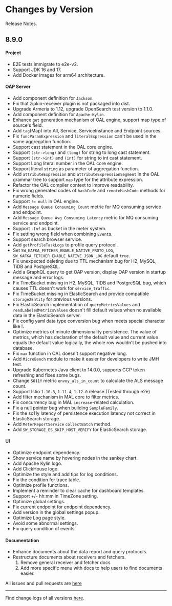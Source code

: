 Changes by Version
==================
Release Notes.

8.9.0
------------------

#### Project

* E2E tests immigrate to e2e-v2.
* Support JDK 16 and 17.
* Add Docker images for arm64 architecture.

#### OAP Server

* Add component definition for `Jackson`.
* Fix that zipkin-receiver plugin is not packaged into dist.
* Upgrade Armeria to 1.12, upgrade OpenSearch test version to 1.1.0.
* Add component definition for `Apache-Kylin`.
* Enhance `get` generation mechanism of OAL engine, support map type of source's field.
* Add `tag`(Map) into All, Service, ServiceInstance and Endpoint sources.
* Fix `funcParamExpression` and `literalExpression` can't be used in the same aggregation function.
* Support cast statement in the OAL core engine.
* Support `(str->long)` and `(long)` for string to long cast statement.
* Support `(str->int)` and `(int)` for string to int cast statement.
* Support Long literal number in the OAL core engine.
* Support literal `string` as parameter of aggregation function.
* Add `attributeExpression` and `attributeExpressionSegment` in the OAL grammar tree to support `map` type for the
  attribute expression.
* Refactor the OAL compiler context to improve readability.
* Fix wrong generated codes of `hashCode` and `remoteHashCode` methods for numeric fields.
* Support `!= null` in OAL engine.
* Add `Message Queue Consuming Count` metric for MQ consuming service and endpoint.
* Add `Message Queue Avg Consuming Latency` metric for MQ consuming service and endpoint.
* Support `-Inf` as bucket in the meter system.
* Fix setting wrong field when combining `Event`s.
* Support search browser service.
* Add `getProfileTaskLogs` to profile query protocol.
* Set `SW_KAFKA_FETCHER_ENABLE_NATIVE_PROTO_LOG`, `SW_KAFKA_FETCHER_ENABLE_NATIVE_JSON_LOG` default `true`.
* Fix unexpected deleting due to TTL mechanism bug for H2, MySQL, TiDB and PostgreSQL.
* Add a GraphQL query to get OAP version, display OAP version in startup message and error logs.
* Fix TimeBucket missing in H2, MySQL, TiDB and PostgreSQL bug, which causes TTL doesn't work for `service_traffic`.
* Fix TimeBucket missing in ElasticSearch and provide compatible `storage2Entity` for previous versions.
* Fix ElasticSearch implementation of `queryMetricsValues` and `readLabeledMetricsValues` doesn't fill default values
  when no available data in the ElasticSearch server.
* Fix config yaml data type conversion bug when meets special character like !.
* Optimize metrics of minute dimensionality persistence. The value of metrics, which has declaration of the default
  value and current value equals the default value logically, the whole row wouldn't be pushed into database.
* Fix `max` function in OAL doesn't support negative long.
* Add `MicroBench` module to make it easier for developers to write JMH test.
* Upgrade Kubernetes Java client to 14.0.0, supports GCP token refreshing and fixes some bugs.
* Change `SO11Y` metric `envoy_als_in_count` to calculate the ALS message count.
* Support Istio `1.10.3`, `1.11.4`, `1.12.0` release.(Tested through e2e)
* Add filter mechanism in MAL core to filter metrics.
* Fix concurrency bug in MAL `increase`-related calculation.
* Fix a null pointer bug when building `SampleFamily`.
* Fix the so11y latency of persistence execution latency not correct in ElasticSearch storage.
* Add `MeterReportService` `collectBatch` method. 
* Add `SW_STORAGE_ES_SKIP_HOST_VERIFY` for ElasticSearch storage.

#### UI

* Optimize endpoint dependency.
* Show service name by hovering nodes in the sankey chart.
* Add Apache Kylin logo.
* Add ClickHouse logo.
* Optimize the style and add tips for log conditions.
* Fix the condition for trace table.
* Optimize profile functions.
* Implement a reminder to clear cache for dashboard templates.
* Support +/- hh:mm in TimeZone setting.
* Optimize global settings.
* Fix current endpoint for endpoint dependency.
* Add version in the global settings popup.
* Optimize Log page style.
* Avoid some abnormal settings.
* Fix query condition of events.

#### Documentation

* Enhance documents about the data report and query protocols.
* Restructure documents about receivers and fetchers.
    1. Remove general receiver and fetcher docs
    2. Add more specific menu with docs to help users to find documents easier.

All issues and pull requests are [here](https://github.com/apache/skywalking/milestone/101?closed=1)

------------------
Find change logs of all versions [here](changes).
